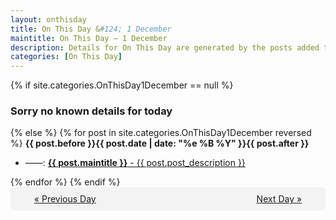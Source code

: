 ```yaml
---
layout: onthisday
title: On This Day &#124; 1 December
maintitle: On This Day — 1 December
description: Details for On This Day are generated by the posts added to the website so the content is subject to changes/updates over time.
categories: [On This Day]
---
```


{% if site.categories.OnThisDay1December == null %}
<h3>Sorry no known details for today</h3>
{% else %}
{% for post in site.categories.OnThisDay1December reversed %}
<strong>{{ post.before }}{{ post.date | date: "%e %B %Y" }}{{ post.after }}</strong>
<ul>
<li> ——: <a class="{{ post.class }}" href="{{ post.url }}"><strong>{{ post.maintitle }}</strong> - {{ post.post_description }}</a></li>
</ul>
{% endfor %}
{% endif %}
<br />
<div style="background-color: #f3f3f3; padding: 10px; border-radius: 5px; text-align: center; display: flex; justify-content: space-evenly;">
<a href="/onthisday/11/11-30">« Previous Day</a>
<span style="visibility:hidden;">[ Visit Leap Year February 29 ]</span>
<a href="/onthisday/12/12-02">Next Day »</a>
</div>
